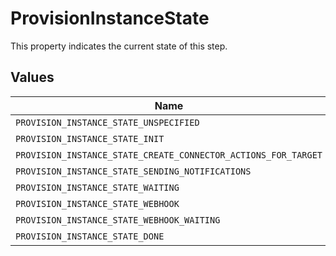 # ProvisionInstanceState

This property indicates the current state of this step.


## Values

| Name                                                           | Value                                                          |
| -------------------------------------------------------------- | -------------------------------------------------------------- |
| `PROVISION_INSTANCE_STATE_UNSPECIFIED`                         | PROVISION_INSTANCE_STATE_UNSPECIFIED                           |
| `PROVISION_INSTANCE_STATE_INIT`                                | PROVISION_INSTANCE_STATE_INIT                                  |
| `PROVISION_INSTANCE_STATE_CREATE_CONNECTOR_ACTIONS_FOR_TARGET` | PROVISION_INSTANCE_STATE_CREATE_CONNECTOR_ACTIONS_FOR_TARGET   |
| `PROVISION_INSTANCE_STATE_SENDING_NOTIFICATIONS`               | PROVISION_INSTANCE_STATE_SENDING_NOTIFICATIONS                 |
| `PROVISION_INSTANCE_STATE_WAITING`                             | PROVISION_INSTANCE_STATE_WAITING                               |
| `PROVISION_INSTANCE_STATE_WEBHOOK`                             | PROVISION_INSTANCE_STATE_WEBHOOK                               |
| `PROVISION_INSTANCE_STATE_WEBHOOK_WAITING`                     | PROVISION_INSTANCE_STATE_WEBHOOK_WAITING                       |
| `PROVISION_INSTANCE_STATE_DONE`                                | PROVISION_INSTANCE_STATE_DONE                                  |